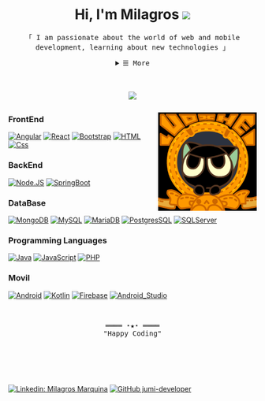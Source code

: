 <h1 align="center"> Hi, I'm Milagros <img src="https://media.giphy.com/media/hvRJCLFzcasrR4ia7z/giphy.gif" width="25px"></h1>

<p align="center">
  <samp>「 I am passionate about the world of web and mobile development, learning about new technologies 」</samp>
  <samp></samp>
</p>

<details align="center">
    <summary> <samp>&#9776; More</samp></summary>
    <p>
       <br>
       <img src="https://github-readme-stats.vercel.app/api/top-langs/?username=jumi-developer&layout=compact" />
       <br>
    </p>
</details>

<h1 align="center">
  <a href="https://git.io/typing-svg">
    <img src="https://readme-typing-svg.herokuapp.com?color=%23F7B906&duration=4000&size=17&lines=Dedicated+to+being+a+fullstack+engineer">  
  </a>
</h1> 

<img align="right" src="https://github.com//jumi-developer//jumi-developer/raw/main/banner.gif" width="200 " height="200"/>

### FrontEnd
[![Angular](https://img.shields.io/badge/Angular-D92B31?style=for-the-badge&logo=angular&logoColor=white&labelColor=101010)]()
[![React](https://img.shields.io/badge/React-5ED3F3?style=for-the-badge&logo=react&logoColor=white&labelColor=101010)]()
[![Bootstrap](https://img.shields.io/badge/Bootstrap-760FF0?style=for-the-badge&logo=bootstrap&logoColor=white&labelColor=101010)]()
[![HTML](https://img.shields.io/badge/html-E96228?style=for-the-badge&logo=html&logoColor=white&labelColor=101010)]()
[![Css](https://img.shields.io/badge/Css-28A3D9?style=for-the-badge&logo=css&logoColor=white&labelColor=101010)]()

### BackEnd
[![Node.JS](https://img.shields.io/badge/Node.JS-339933?style=for-the-badge&logo=node.js&logoColor=white&labelColor=101010)]()
[![SpringBoot](https://img.shields.io/badge/SpringBoot-6AAD3D?style=for-the-badge&logo=SpringBoot&logoColor=white&labelColor=101010)]()

### DataBase
[![MongoDB](https://img.shields.io/badge/MongoDB-47A248?style=for-the-badge&logo=mongodb&logoColor=white&labelColor=101010)]()
[![MySQL](https://img.shields.io/badge/MySQL-4479A1?style=for-the-badge&logo=mysql&logoColor=white&labelColor=101010)]()
[![MariaDB](https://img.shields.io/badge/MariaDB-BA7257?style=for-the-badge&logo=MariaDB&logoColor=white&labelColor=101010)]()
[![PostgresSQL](https://img.shields.io/badge/PostgresSQL-31648C?style=for-the-badge&logo=postgreSQL&logoColor=white&labelColor=101010)]()
[![SQLServer](https://img.shields.io/badge/SQLServer-9B363D?style=for-the-badge&logo=sqlserver&logoColor=white&labelColor=101010)]()

### Programming Languages
[![Java](https://img.shields.io/badge/Java-007396?style=for-the-badge&logo=java&logoColor=white&labelColor=101010)]()
[![JavaScript](https://img.shields.io/badge/JavaScript-F7DF1E?style=for-the-badge&logo=javascript&logoColor=white&labelColor=101010)]()
[![PHP](https://img.shields.io/badge/PHP-7377AD?style=for-the-badge&logo=PHP&logoColor=white&labelColor=101010)]()

### Movil
[![Android](https://img.shields.io/badge/Android-3DDC84?style=for-the-badge&logo=android&logoColor=white&labelColor=101010)]()
[![Kotlin](https://img.shields.io/badge/Kotlin-0095D5?style=for-the-badge&logo=kotlin&logoColor=white&labelColor=101010)]()
[![Firebase](https://img.shields.io/badge/Firebase-FFCA28?style=for-the-badge&logo=firebase&logoColor=white&labelColor=101010)]()
[![Android_Studio](https://img.shields.io/badge/Android_Studio-3DDC84?style=for-the-badge&logo=android-studio&logoColor=white&labelColor=101010)]()

<br>

<samp>
    <p align="center">
        ════ ⋆★⋆ ════
        <br>
        "Happy Coding"
    </p>
</samp>

<br><br>
----

[![Linkedin: Milagros Marquina](https://img.shields.io/badge/-Milagros%20Marquina-blue?style=flat-square&logo=Linkedin&logoColor=white&link=https://www.linkedin.com/in/milagros-jumi/)](https://www.linkedin.com/in/milagros-jumi/) 
[![GitHub jumi-developer](https://img.shields.io/github/followers/jumi-developer?label=follow&style=social)](https://github.com/jumi-developer)
